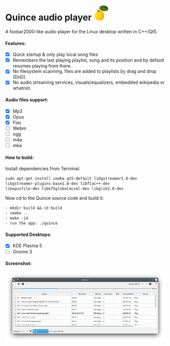 # Quince audio player ![](resources/Quince48.png)
A foobar2000-like audio player for the Linux desktop written in C++/Qt5.

#### Features:
 - [x] Quick startup & only play local song files
 - [x] Remembers the last playing playlist, song and its position and
 by default resumes playing from there.
 - [x] No filesystem scanning, files are added to playlists by drag and drop (DnD).
 - [x] No audio streaming services, visuals/equalizers, embedded wikipedia or whatnot.
 
#### Audio files support:
 - [x] Mp3
 - [x] Opus
 - [x] Flac
 - [ ] Webm
 - [ ] ogg
 - [ ] m4a
 - [ ] mka
 
#### How to build:
Install dependencies from Terminal:
```
sudo apt-get install cmake qt5-default libgstreamer1.0-dev libgstreamer-plugins-base1.0-dev libflac++-dev
libopusfile-dev libkf5globalaccel-dev libglib2.0-dev
```
Now cd to the Quince source code and build it:
```
- mkdir build && cd build
- cmake ..
- make -j4
- run the app: ./quince
```

#### Supported Desktops:
 - [x] KDE Plasma 5
 - [ ] Gnome 3
 
#### Screenshot:
![](resources/quince-screenshot.png)
